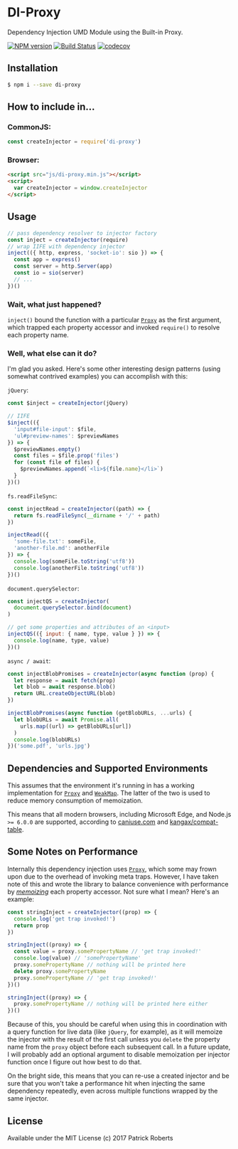 # DI-Proxy

Dependency Injection UMD Module using the Built-in Proxy.

[![NPM version][npm-image]][npm-url] [![Build Status][travis-image]][travis-url] [![codecov][codecov-image]][codecov-url]

## Installation

```bash
$ npm i --save di-proxy
```

## How to include in...

### CommonJS:

```js
const createInjector = require('di-proxy')
```

### Browser:

```html
<script src="js/di-proxy.min.js"></script>
<script>
  var createInjector = window.createInjector
</script>
```

## Usage

```js
// pass dependency resolver to injector factory
const inject = createInjector(require)
// wrap IIFE with dependency injector
inject(({ http, express, 'socket-io': sio }) => {
  const app = express()
  const server = http.Server(app)
  const io = sio(server)
  // ...
})()
```

### Wait, what just happened?

`inject()` bound the function with a particular [`Proxy`][proxy] as the first argument, which trapped each property accessor and invoked `require()` to resolve each property name.

### Well, what else can it do?

I'm glad you asked. Here's some other interesting design patterns (using somewhat contrived examples) you can accomplish with this:

`jQuery`:

```js
const $inject = createInjector(jQuery)

// IIFE
$inject(({
  'input#file-input': $file,
  'ul#preview-names': $previewNames
}) => {
  $previewNames.empty()
  const files = $file.prop('files')
  for (const file of files) {
    $previewNames.append(`<li>${file.name}</li>`)
  }
})()
```

`fs.readFileSync`:

```js
const injectRead = createInjector((path) => {
  return fs.readFileSync(__dirname + '/' + path)
})

injectRead(({
  'some-file.txt': someFile,
  'another-file.md': anotherFile
}) => {
  console.log(someFile.toString('utf8'))
  console.log(anotherFile.toString('utf8'))
})()
```

`document.querySelector`:

```js
const injectQS = createInjector(
  document.querySelector.bind(document)
)

// get some properties and attributes of an <input>
injectQS(({ input: { name, type, value } }) => {
  console.log(name, type, value)
})()
```

`async / await`:

```js
const injectBlobPromises = createInjector(async function (prop) {
  let response = await fetch(prop)
  let blob = await response.blob()
  return URL.createObjectURL(blob)
})

injectBlobPromises(async function (getBlobURLs, ...urls) {
  let blobURLs = await Promise.all(
    urls.map((url) => getBlobURLs[url])
  )
  console.log(blobURLs)
})('some.pdf', 'urls.jpg')
```

## Dependencies and Supported Environments

This assumes that the environment it's running in has a working implementation for [`Proxy`][proxy] and [`WeakMap`][weakmap]. The latter of the two is used to reduce memory consumption of memoization.

This means that all modern browsers, including Microsoft Edge, and Node.js `>= 6.0.0` are supported, according to [caniuse.com][caniuse] and [kangax/compat-table][compat-table].

## Some Notes on Performance

Internally this dependency injection uses [`Proxy`][proxy], which some may frown upon due to the overhead of invoking meta traps. However, I have taken note of this and wrote the library to balance convenience with performance by [_memoizing_][memoize] each property accessor. Not sure what I mean? Here's an example:

```js
const stringInject = createInjector((prop) => {
  console.log('get trap invoked!')
  return prop
})

stringInject((proxy) => {
  const value = proxy.somePropertyName // 'get trap invoked!'
  console.log(value) // 'somePropertyName'
  proxy.somePropertyName // nothing will be printed here
  delete proxy.somePropertyName
  proxy.somePropertyName // 'get trap invoked!'
})()

stringInject((proxy) => {
  proxy.somePropertyName // nothing will be printed here either
})()
```

Because of this, you should be careful when using this in coordination with a query function for live data (like `jQuery`, for example), as it will memoize the injector with the result of the first call unless you `delete` the property name from the `proxy` object before each subsequent call. In a future update, I will probably add an optional argument to disable memoization per injector function once I figure out how best to do that.

On the bright side, this means that you can re-use a created injector and be sure that you won't take a performance hit when injecting the same dependency repeatedly, even across multiple functions wrapped by the same injector.

## License

Available under the MIT License
(c) 2017 Patrick Roberts

[npm-url]: https://www.npmjs.com/package/di-proxy
[npm-image]: https://img.shields.io/npm/v/di-proxy.svg

[travis-url]: https://travis-ci.org/patrickroberts/di-proxy
[travis-image]: https://travis-ci.org/patrickroberts/di-proxy.svg?branch=master

[codecov-url]: https://codecov.io/gh/patrickroberts/di-proxy
[codecov-image]: https://codecov.io/gh/patrickroberts/di-proxy/branch/master/graph/badge.svg

[proxy]: https://developer.mozilla.org/en-US/docs/Web/JavaScript/Reference/Global_Objects/Proxy
[memoize]: https://en.wikipedia.org/wiki/Memoization
[weakmap]: https://developer.mozilla.org/en-US/docs/Web/JavaScript/Reference/Global_Objects/WeakMap
[caniuse]: https://caniuse.com/#search=Proxy
[compat-table]: https://kangax.github.io/compat-table/es6/#test-Proxy
